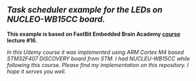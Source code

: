 ## *Task scheduler example for the LEDs on NUCLEO-WB15CC board.*

**This example is based on FastBit Embedded Brain Academy [course](https://www.udemy.com/course/embedded-system-programming-on-arm-cortex-m3m4/) lecture #16.**

*In this Udemy course it was implemented using ARM Cortex M4 based STM32F407 DISCOVERY board from STM. I had NUCLEU-WB15CC while following this course. Please find my implementation on this repository. I hope it serves you well.*
